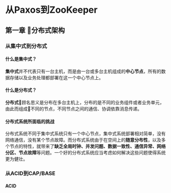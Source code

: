 # 从Paxos到ZooKeeper
## 第一章 分布式架构
### 从集中式到分布式
#### 什么是集中式？
**集中式**并不代表只有一台主机，而是由一台或多台主机组成的**中心节点**，所有的数据存储以及业务处理都部署在这一个中心节点上。
#### 什么是分布式？
**分布式**顾名思义是分布在多台主机上，分布的是不同的业务组件或者业务单元，由此而组成不同的节点，不同节点之间的通信、协调依靠消息传递。
#### 分布式系统所面临的挑战
分布式系统不同于集中式系统只有一个中心节点，集中式系统部署相对简单，没有网络通信，没有某个节点故障。而分布式系统由于在空间上的**随意分布性**，以及多个节点的特性，就带来了**缺乏全局时钟、并发问题、数据一致性、通信异常、网络分区、节点故障**等问题。一个好的分布式系统应当考虑如何解决这些问题使得系统更为健壮。


### 从ACID到CAP/BASE
#### ACID

